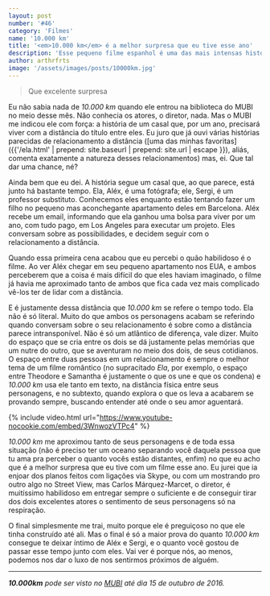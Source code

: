 ```yaml
---
layout: post
number: '#46'
category: 'Filmes'
name: '10.000 km'
title: '<em>10.000 km</em> é a melhor surpresa que eu tive esse ano'
description: 'Esse pequeno filme espanhol é uma das mais intensas histórias de amor que eu vi esse ano.'
author: arthrfrts
image: '/assets/images/posts/10000km.jpg'
---
```


> Que excelente surpresa

Eu não sabia nada de _10.000 km_ quando ele entrou na biblioteca do MUBI no meio desse mês. Não conhecia os atores, o diretor, nada. Mas o MUBI me indicou ele com força: a história de um casal que, por um ano, precisará viver com a distância do título entre eles. Eu juro que já ouvi várias histórias parecidas de relacionamento a distância ([uma das minhas favoritas]({{'/ela.html' | prepend: site.baseurl | prepend: site.url | escape }}), aliás, comenta exatamente a natureza desses relacionamentos) mas, ei. Que tal dar uma chance, né?

Ainda bem que eu dei. A história segue um casal que, ao que parece, está junto há bastante tempo. Ela, Aléx, é uma fotógrafa; ele, Sergi, é um professor substituto. Conhecemos eles enquanto estão tentando fazer um filho no pequeno mas aconchegante apartamento deles em Barcelona. Aléx recebe um email, informando que ela ganhou uma bolsa para viver por um ano, com tudo pago, em Los Angeles para executar um projeto. Eles conversam sobre as possibilidades, e decidem seguir com o relacionamento a distância.

Quando essa primeira cena acabou que eu percebi o quão habilidoso é o filme. Ao ver Aléx chegar em seu pequeno apartamento nos EUA, e ambos perceberem que a coisa é mais difícil do que eles haviam imaginado, o filme já havia me aproximado tanto de ambos que fica cada vez mais complicado vê-los ter de lidar com a distância.

E é justamente dessa distância que _10.000 km_ se refere o tempo todo. Ela não é só literal. Muito do que ambos os personagens acabam se referindo quando conversam sobre o seu relacionamento é sobre como a distância parece intransponível. Não é só um atlântico de diferença, vale dizer. Muito do espaço que se cria entre os dois se dá justamente pelas memórias que um nutre do outro, que se aventuram no meio dos dois, de seus cotidianos. O espaço entre duas pessoas em um relacionamento é sempre o melhor tema de um filme romântico (no supracitado _Ela_, por exemplo, o espaço entre Theodore e Samantha é justamente o que os une e que os condena) e _10.000 km_ usa ele tanto em texto, na distância física entre seus personagens, e no subtexto, quando explora o que os leva a acabarem se provando sempre, buscando entender até onde o seu amor aguentará.

{% include video.html url="https://www.youtube-nocookie.com/embed/3WnwozVTPc4" %}

_10.000 km_ me aproximou tanto de seus personagens e de toda essa situação (não é preciso ter um oceano separando você daquela pessoa que tu ama pra perceber o quanto vocês estão distantes, enfim) no que eu acho que é a melhor surpresa que eu tive com um filme esse ano. Eu jurei que ia enjoar dos planos feitos com ligações via Skype, ou com um mostrando pro outro algo no Street View, mas Carlos Márquez-Marcet, o diretor, é muitíssimo habilidoso em entregar sempre o suficiente e de conseguir tirar dos dois excelentes atores o sentimento de seus personagens só na respiração.

O final simplesmente me trai, muito porque ele é preguiçoso no que ele tinha construído até ali. Mas o final é só a maior prova do quanto _10.000 km_ consegue te deixar íntimo de Aléx e Sergi, e o quanto você gostou de passar esse tempo junto com eles. Vai ver é porque nós, ao menos, podemos nos dar o luxo de nos sentirmos próximos de alguém.

----

_**10.000km** pode ser visto no [MUBI](https://mubi.com/tell-a-friend/global/1degzi1) até dia 15 de outubro de 2016._
